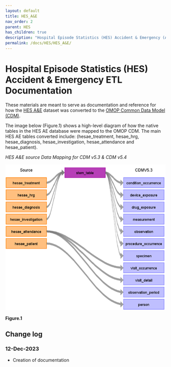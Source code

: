 ```yaml
---
layout: default
title: HES_A&E
nav_order: 2
parent: HES
has_children: true
description: "Hospital Episode Statistics (HES) Accident & Emergency (A&E) ETL Documentation"
permalink: /docs/HES/HES_A&E/
---
```


# Hospital Episode Statistics (HES) Accident & Emergency ETL Documentation

These materials are meant to serve as documentation and reference for how the [HES A&E](https://cprd.com/sites/default/files/2022-02/Documentation_HES_AE_set21.pdf) dataset was converted to the [OMOP Common Data Model (CDM)](https://ohdsi.github.io/CommonDataModel/).

The image below (Figure.1) shows a high-level diagram of how the native tables in the HES AE database were mapped to the OMOP CDM. The main HES AE tables converted include: (hesae_treatment, hesae_hrg, hesae_diagnosis, hesae_investigation, hesae_attendance and hesae_patient).

*HES A&E source Data Mapping for CDM v5.3 & CDM v5.4*

![](../images/image1.11.png)

**Figure.1**

## Change log

### 12-Dec-2023
- Creation of documentation